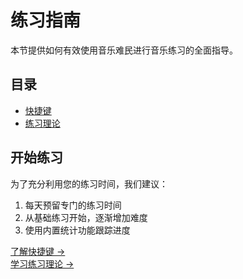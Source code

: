 # 练习指南

本节提供如何有效使用音乐难民进行音乐练习的全面指导。

## 目录
- [快捷键](#快捷键)
- [练习理论](#练习理论)

## 开始练习
为了充分利用您的练习时间，我们建议：
1. 每天预留专门的练习时间
2. 从基础练习开始，逐渐增加难度
3. 使用内置统计功能跟踪进度

[了解快捷键 →](shortcuts.md)  
[学习练习理论 →](practice-theory.md)
